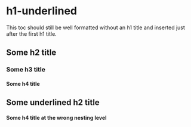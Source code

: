 h1-underlined
==========

This toc should still be well formatted without an h1 title and inserted just
after the first h1 title.

## Some h2 title

### Some h3 title

#### Some h4 title

Some underlined h2 title
---------

#### Some h4 title at the wrong nesting level
